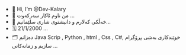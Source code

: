 - 👋 Hi, I’m @Dev-Kalary
- 👀   من ناوم ئاکار سەرکەوت  ...
- 🌱   خەڵکی کەلارم و دانیشتوی شاری سلێمانیم...
- 🗓   21/1/2000 ...
- 🗂   دەزانم Java Scrip , Python , html , Css , C#, خوێندکاری بەشی پڕۆگرام سازیم و زمانەکانی  ...

<!---
Dev-Kalary/Dev-Kalary is a ✨ special ✨ repository because its `README.md` (this file) appears on your GitHub profile.
You can click the Preview link to take a look at your changes.
--->
